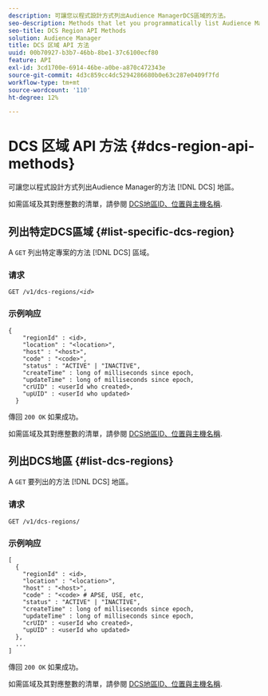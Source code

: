 ```yaml
---
description: 可讓您以程式設計方式列出Audience ManagerDCS區域的方法。
seo-description: Methods that let you programmatically list Audience Manager DCS regions.
seo-title: DCS Region API Methods
solution: Audience Manager
title: DCS 区域 API 方法
uuid: 00b70927-b3b7-46bb-8be1-37c6100ecf80
feature: API
exl-id: 3cd1700e-6914-46be-a0be-a870c472343e
source-git-commit: 4d3c859cc4dc5294286680b0e63c287e0409f7fd
workflow-type: tm+mt
source-wordcount: '110'
ht-degree: 12%

---
```


# DCS 区域 API 方法 {#dcs-region-api-methods}

可讓您以程式設計方式列出Audience Manager的方法 [!DNL DCS] 地區。

<!-- c_rest_api_regions.xml -->

如需區域及其對應整數的清單，請參閱 [DCS地區ID、位置與主機名稱](../../api/dcs-intro/dcs-api-reference/dcs-regions.md).

## 列出特定DCS區域 {#list-specific-dcs-region}

A `GET` 列出特定專案的方法 [!DNL DCS] 區域。

<!-- r_rest_api_regions_list_specific.xml -->

### 请求

`GET /v1/dcs-regions/`*`<id>`*

### 示例响应

```
{ 
    "regionId" : <id>, 
    "location" : "<location>",
    "host" : "<host>",
    "code" : "<code>",
    "status" : "ACTIVE" | "INACTIVE",
    "createTime" : long of milliseconds since epoch,
    "updateTime" : long of milliseconds since epoch,
    "crUID" : <userId who created>,
    "upUID" : <userId who updated>
  }
```

傳回 `200 OK` 如果成功。

如需區域及其對應整數的清單，請參閱 [DCS地區ID、位置與主機名稱](../../api/dcs-intro/dcs-api-reference/dcs-regions.md).

## 列出DCS地區 {#list-dcs-regions}

A `GET` 要列出的方法 [!DNL DCS] 地區。

<!-- r_rest_api_regions_list.xml -->

### 请求

`GET /v1/dcs-regions/`

### 示例响应

```
[
  { 
    "regionId" : <id>, 
    "location" : "<location>",
    "host" : "<host>",
    "code" : "<code> # APSE, USE, etc,
    "status" : "ACTIVE" | "INACTIVE",
    "createTime" : long of milliseconds since epoch,
    "updateTime" : long of milliseconds since epoch,
    "crUID" : <userId who created>,
    "upUID" : <userId who updated>
  },
  ...
]
```

傳回 `200 OK` 如果成功。

如需區域及其對應整數的清單，請參閱 [DCS地區ID、位置與主機名稱](../../api/dcs-intro/dcs-api-reference/dcs-regions.md).
